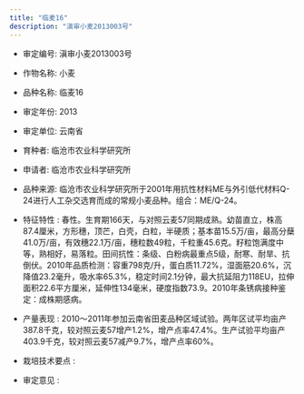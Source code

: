 ```yaml
---
title: "临麦16"
description: "滇审小麦2013003号"
---
```

* 审定编号:  滇审小麦2013003号

*  作物名称:  小麦

*  品种名称:  临麦16

*  审定年份:  2013

*  审定单位:  云南省

* 育种者:  临沧市农业科学研究所

*  申请者:  临沧市农业科学研究所

*  品种来源:  临沧市农业科学研究所于2001年用抗性材料ME与外引低代材料Q-24进行人工杂交选育而成的常规小麦品种。组合：ME/Q-24。

*  特征特性 : 
春性。生育期166天，与对照云麦57同期成熟。幼苗直立，株高87.4厘米，方形穗，顶芒，白壳，白粒，半硬质；基本苗15.5万/亩，最高分蘖41.0万/亩，有效穗22.1万/亩，穗粒数49粒，千粒重45.6克。籽粒饱满度中等，熟相好，易落粒。田间抗性：条级、白粉病最重点5级，耐寒、耐旱、抗倒伏。2010年品质检测：容重798克/升，蛋白质11.72%，湿面筋20.6%，沉降值23.2毫升，吸水率65.3%，稳定时间2.1分钟，最大抗延阻力118EU，拉伸面积22.6平方厘米，延伸性134毫米，硬度指数73.9。2010年条锈病接种鉴定：成株期感病。
 
*  产量表现 : 
2010～2011年参加云南省田麦品种区域试验。两年区试平均亩产387.8千克，较对照云麦57增产1.2%，增产点率47.4%。生产试验平均亩产403.9千克，较对照云麦57减产9.7%，增产点率60%。

*  栽培技术要点 : 


*  审定意见 : 

